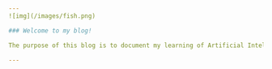 ```yaml
---
![img](/images/fish.png)

### Welcome to my blog!

The purpose of this blog is to document my learning of Artificial Intelligence from the Fastai course.

---
```

